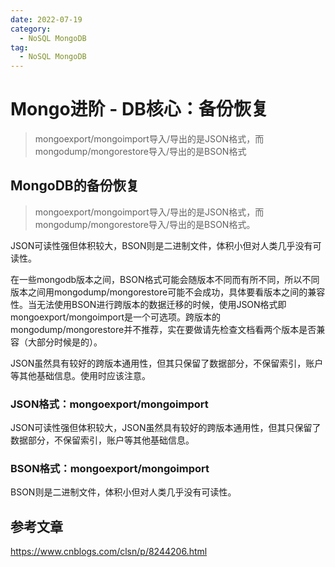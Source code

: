 ```yaml
---
date: 2022-07-19
category:
  - NoSQL MongoDB
tag:
  - NoSQL MongoDB
---
```

# Mongo进阶 - DB核心：备份恢复 

> mongoexport/mongoimport导入/导出的是JSON格式，而mongodump/mongorestore导入/导出的是BSON格式

## MongoDB的备份恢复

> mongoexport/mongoimport导入/导出的是JSON格式，而mongodump/mongorestore导入/导出的是BSON格式。

JSON可读性强但体积较大，BSON则是二进制文件，体积小但对人类几乎没有可读性。

在一些mongodb版本之间，BSON格式可能会随版本不同而有所不同，所以不同版本之间用mongodump/mongorestore可能不会成功，具体要看版本之间的兼容性。当无法使用BSON进行跨版本的数据迁移的时候，使用JSON格式即mongoexport/mongoimport是一个可选项。跨版本的mongodump/mongorestore并不推荐，实在要做请先检查文档看两个版本是否兼容（大部分时候是的）。

JSON虽然具有较好的跨版本通用性，但其只保留了数据部分，不保留索引，账户等其他基础信息。使用时应该注意。

### JSON格式：mongoexport/mongoimport

JSON可读性强但体积较大，JSON虽然具有较好的跨版本通用性，但其只保留了数据部分，不保留索引，账户等其他基础信息。

### BSON格式：mongoexport/mongoimport

BSON则是二进制文件，体积小但对人类几乎没有可读性。

## 参考文章

https://www.cnblogs.com/clsn/p/8244206.html